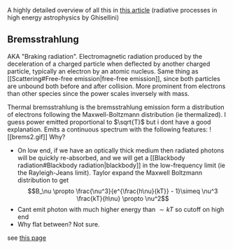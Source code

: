 A highly detailed overview of all this in [this article](https://arxiv.org/pdf/1202.5949.pdf) (radiative processes in high energy astrophysics by Ghisellini)

## Bremsstrahlung
AKA "Braking radiation". Electromagnetic radiation produced by the deceleration of a charged particle when deflected by another charged particle, typically an electron by an atomic nucleus. Same thing as [[Scattering#Free-free emission|free-free emission]], since both particles are unbound both before and after collision. More prominent from electrons than other species since the power scales inversely with mass.

Thermal bremsstrahlung is the bremsstrahlung emission form a distribution of electrons following the Maxwell-Boltzmann distribution (ie thermalized). I guess power emitted proportional to $\sqrt{T}$ but i dont have a good explanation. Emits a continuous spectrum with the following features:
![[brems2.gif]]
Why?
- On low end, if we have an optically thick medium then radiated photons will be quickly re-absorbed, and we will get a [[Blackbody radiation#Blackbody radiation|blackbody]] in the low-frequency limit (ie the Rayleigh-Jeans limit). Taylor expand the Maxwell Boltzmann distribution to get $$B_\nu \propto \frac{\nu^3}{e^{\frac{h\nu}{kT}} - 1}\simeq \nu^3 \frac{kT}{h\nu} \propto \nu^2$$
- Cant emit photon with much higher energy than $\sim kT$ so cutoff on high end
- Why flat between? Not sure.


see [this page](https://www.astro.utu.fi/~cflynn/astroII/l3.html)